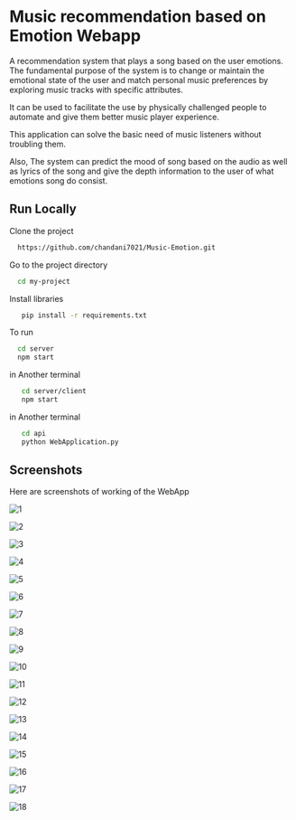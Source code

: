 
# Music recommendation based on Emotion Webapp

A recommendation system that plays a song based on the user emotions. The fundamental purpose of the system is to change or maintain the emotional state of the user and match personal music preferences by exploring music tracks with specific attributes.

It can be used to facilitate the use by physically challenged people to automate and give them better music player experience.

This application can solve the basic need of music listeners without troubling them. 

Also, The system can predict the mood of song based on the audio as well as lyrics of the song and give the depth information to the user of what emotions song do consist.




## Run Locally

Clone the project

```bash
  https://github.com/chandani7021/Music-Emotion.git
```

Go to the project directory

```bash
  cd my-project
```

Install libraries

```bash
   pip install -r requirements.txt
```

To run 

```bash
  cd server
  npm start
```

in Another terminal

```bash
   cd server/client
   npm start
```
in Another terminal

```bash
   cd api
   python WebApplication.py
```


## Screenshots

Here are screenshots of working of the WebApp

![1](https://github.com/chandani7021/Music-Emotion/assets/69253701/ec36293f-7073-4b59-8c8c-5ee50aa9677c)

![2](https://github.com/chandani7021/Music-Emotion/assets/69253701/19cc38d2-4d46-445c-9c4d-66045f9222f2)

![3](https://github.com/chandani7021/Music-Emotion/assets/69253701/9870e23b-2151-4c23-bfe8-453301bad349)

![4](https://github.com/chandani7021/Music-Emotion/assets/69253701/fee0b609-abda-486b-bf3c-89d644539d02)

![5](https://github.com/chandani7021/Music-Emotion/assets/69253701/baa3cb51-e0d1-4ca4-a136-c3586811dc86)

![6](https://github.com/chandani7021/Music-Emotion/assets/69253701/9aaf3339-4fa9-46f7-bd12-efa8010d15cb)

![7](https://github.com/chandani7021/Music-Emotion/assets/69253701/09e9301d-52d7-4549-afb6-6c461645dcf8)


![8](https://github.com/chandani7021/Music-Emotion/assets/69253701/b53b585d-5d6c-4faf-ade6-acf2a1b07371)

![9](https://github.com/chandani7021/Music-Emotion/assets/69253701/c8f50639-167b-4ab5-b203-b1ac95f5bfcd)

![10](https://github.com/chandani7021/Music-Emotion/assets/69253701/41b51fb6-ed0a-447f-8cae-556bad0a4a51)

![11](https://github.com/chandani7021/Music-Emotion/assets/69253701/88796bfe-befe-4df3-bd10-55e0bd9f6b98)

![12](https://github.com/chandani7021/Music-Emotion/assets/69253701/1fe8616c-82dc-40a1-9860-911c65ad4446)

![13](https://github.com/chandani7021/Music-Emotion/assets/69253701/a8a4cc0b-b7fe-48e7-9e0f-40ea34544cc3)

![14](https://github.com/chandani7021/Music-Emotion/assets/69253701/070804b0-50c9-49e3-9972-982f684af184)

![15](https://github.com/chandani7021/Music-Emotion/assets/69253701/e61aed37-584f-4456-ade6-e134c49ba2d5)

![16](https://github.com/chandani7021/Music-Emotion/assets/69253701/8f16ed0a-c7b4-4c43-af40-1026ff0bb91f)

![17](https://github.com/chandani7021/Music-Emotion/assets/69253701/adf98423-3210-47d7-94f3-7661aee79cae)

![18](https://github.com/chandani7021/Music-Emotion/assets/69253701/9905892f-c6da-419f-b358-c319796e33e6)

